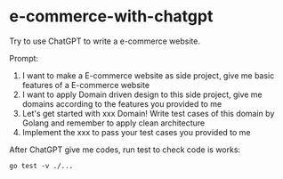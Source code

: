 # e-commerce-with-chatgpt
Try to use ChatGPT to write a e-commerce website.

Prompt:
1. I want to make a E-commerce website as side project, give me basic features of a E-commerce website
2. I want to apply Domain driven design to this side project, give me domains according to the features you provided to me
3. Let's get started with xxx Domain! Write test cases of this domain by Golang and remember to apply clean architecture
4. Implement the xxx to pass your test cases you provided to me

After ChatGPT give me codes, run test to check code is works:
```
go test -v ./...
```
